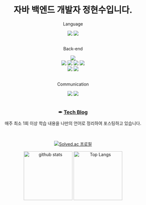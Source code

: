 <div align="center">
  <h1>자바 백엔드 개발자 정현수입니다.</h1>
  <div>
    <p>Language</p>
    <img src="https://img.shields.io/badge/Java-E38836?style=flat&logo=openJdk&logoColor=white">
    <img src="https://img.shields.io/badge/Python-3676E3?style=flat&logo=python&logoColor=white">
    <br><br>
    <p>Back-end</p>
    <img src="https://img.shields.io/badge/MySQL-08668E?style=flat&logo=mysql&logoColor=white">
    <br>
    <img src="https://img.shields.io/badge/Spring-00A109?style=flat&logo=spring&logoColor=white">
    <img src="https://img.shields.io/badge/Spring Boot-00A109?style=flat&logo=springBoot&logoColor=white">
    <img src="https://img.shields.io/badge/JPA-BAAE85?style=flat&logo=hibernate&logoColor=white">
    <img src="https://img.shields.io/badge/JUnit5-2CA467?style=flat&logo=JUnit5&logoColor=white">
    <br>
    <img src="https://img.shields.io/badge/AWS EC2-F58A3B?style=flat&logo=amazonaws&logoColor=white">
    <img src="https://img.shields.io/badge/S3-F58A3B?style=flat&logo=amazon s3&logoColor=white">
    <br><br>
    <p>Communication</p>
    <img src="https://img.shields.io/badge/Git-F5512F?style=flat&logo=git&logoColor=white">
    <img src="https://img.shields.io/badge/Notion-000000?style=flat&logo=notion&logoColor=white">
  </div>
</div>
<br>

<div align="center">
<!--   <h1>백엔드 개발자 정현수 입니다.</h1> -->
  <h3>✒ <a href="https://hyunsb.tistory.com/"> Tech Blog </a></h3>
  <span>매주 최소 1회 이상 학습 내용을 나만의 언어로 정리하여 포스팅하고 있습니다.</span>
</div>
<br>

<br>
<div align="center">

  [![Solved.ac 프로필](http://mazassumnida.wtf/api/v2/generate_badge?boj=jhss0113)](https://solved.ac/jhss0113) 
  
  <p align=> 
    <img alt="github stats" height="160px" src="https://github-readme-stats.vercel.app/api?username=hyunsb&hide_title=flase&include_all_commits=true&show_icons=true&hide_border=true&theme=onedark&title_color=446FC1&text_color=f0eee9&icon_color=446FC1" />
    <img alt="Top Langs" height="160px" src="https://github-readme-stats.vercel.app/api/top-langs?username=hyunsb&hide=CSS,HTML&hide_title=true&layout=compact&langs_count=5&hide_border=true&theme=onedark&title_color=5f4b8b&text_color=f0eee9&icon_color=00abc0"/>
  </p>  
</div>



